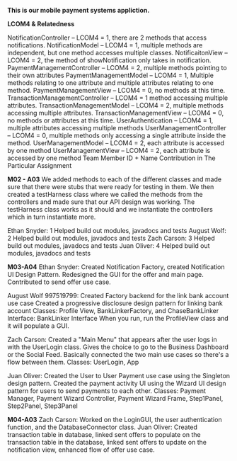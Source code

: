 **This is our mobile payment systems appliction.**

**LCOM4 & Relatedness**

NotificationController – LCOM4 = 1, there are 2 methods that access notifications. 
NotificationModel – LCOM4 = 1, multiple methods are independent, but one method accesses multiple classes.
NotificaitonView – LCOM4 = 2, the method of showNotification only takes in notification.
PaymentManagementController – LCOM4 = 2, multiple methods pointing to their own attributes
PaymentManagementModel – LCOM4 = 1, Multiple methods relating to one attribute and multiple attributes relating to one method.
PaymentManagementView – LCOM4 = 0, no methods at this time.
TransactionManagementController – LCOM4 = 1 method accessing multiple attributes.
TransactionManagementModel – LCOM4 = 2, multiple methods accessing multiple attributes.
TransactionManagementView – LCOM4 = 0, no methods or attributes at this time.
UserAuthentication – LCOM4 = 1, multiple attributes accessing multiple methods
UserManagementController – LCOM4 = 0, multiple methods only accessing a single attribute inside the method.
UserManagementModel – LCOM4 = 2, each attribute is accessed by one method
UserManagementView – LCOM4 = 2, each attribute is accessed by one method
Team Member ID + Name	Contribution in The Particular Assignment


**M02 - A03**
We added methods to each of the different classes and made sure that there were stubs that were
ready for testing in them. We then created a testHarness class where we called the methods from the 
controllers and made sure that our API design was working. The testHarness class works as it should
and we instantiate the controllers which in turn instantiate more. 


Ethan Snyder: 1 Helped build out modules, javadocs and tests
August Wolf: 2 Helped build out modules, javadocs and tests
Zach Carson: 3	Helped build out modules, javadocs and tests
Juan Oliver: 4	Helped build out modules, javadocs and tests

**M03-A04**
Ethan Snyder: Created Notification Factory, created Notification UI Design Pattern. Redesigned the GUI for the offer and main page. Contributed to send offer use case.

August Wolf 997519799: Created Factory backend for the link bank account use case 
Created a progressive disclosure design pattern for linking bank account
Classes: Profile View, BankLinkerFactory, and ChaseBankLinker
Interface: BankLinker Interface
When you run, run the ProfileView class and it will populate a GUI.

Zach Carson: Created a "Main Menu" that appears after the user logs in with the UserLogin class. Gives the choice to go to the Business Dashboard or the Social Feed. Basically connected the two main use cases so there's a flow between them. 
Classes: UserLogin, App

Juan Oliver: 
Created the User to User Payment use case using the Singleton design pattern. 
Created the payment activity UI using the Wizard UI design pattern for users to send payments to each other. 
Classes: Payment Manager, Payment Wizard Controller, Payment Wizard Frame, Step1Panel, Step2Panel, Step3Panel

**M04-A03**
Zach Carson: Worked on the LoginGUI, the user authentication function, and the DatabaseConnector class. 
Juan Oliver: Created transaction table in database, linked sent offers to populate on the transaction table in the database, linked sent offers to update on the notification view, enhanced flow of offer use case.


